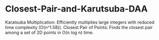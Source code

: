 # Closest-Pair-and-Karutsuba-DAA
Karatsuba Multiplication: Efficiently multiplies large integers with reduced time complexity (O(n^1.58)).  Closest Pair of Points: Finds the closest pair among a set of 2D points in O(n log n) time.
